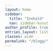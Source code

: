 ```yaml
---
layout: home
sidebar:
  title: "Innhold"
  nav: sidebar-kunst
author_profile: true
entries_layout: list
classes: wide
permalink: "/blogg/"
---
```


